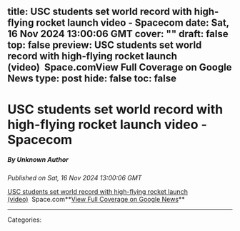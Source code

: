 title: USC students set world record with high-flying rocket launch video - Spacecom
date: Sat, 16 Nov 2024 13:00:06 GMT
cover: ""
draft: false
top: false
preview: USC students set world record with high-flying rocket launch (video)&nbsp;&nbsp;Space.comView Full Coverage on Google News
type: post
hide: false
toc: false
---

# USC students set world record with high-flying rocket launch video - Spacecom
##### By Unknown Author
_Published on Sat, 16 Nov 2024 13:00:06 GMT_

[USC students set world record with high-flying rocket launch (video)](https://news.google.com/rss/articles/CBMixAFBVV95cUxOdGVnaVZuY3VBTnEtMTVlOXlNYnlUd3NEQW9PbFRIRkVReUNpa3llaXJNTjFkSS1jQTk1MElZOVhnbm5KWFpsTFNkRktoNko2SVpfaVJNelBFSlFTWWdiRl9LN2JqeXh1UTFpNHJTRHU3Q3k0Y1ZHYUhmOVowTldxdV9ITHltekpicmdkMFFjYUF5bURnUG1MSzJ1T3FJNDF2amdSN0tpVjZFTEh1aDlhVXRxeHN6TmkzMGFheXMtb0QxZFFy?oc=5)  Space.com**[View Full Coverage on Google News](https://news.google.com/stories/CAAqNggKIjBDQklTSGpvSmMzUnZjbmt0TXpZd1NoRUtEd2lZODVEZURCRzdWRVNHVVJUaENDZ0FQAQ?hl=en-US&gl=US&ceid=US:en&oc=5)**

---
Categories: 
